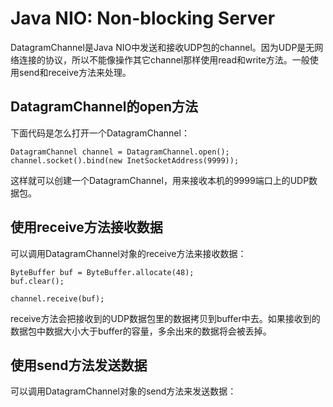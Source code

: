 # Java NIO: Non-blocking Server

DatagramChannel是Java NIO中发送和接收UDP包的channel。因为UDP是无网络连接的协议，所以不能像操作其它channel那样使用read和write方法。一般使用send和receive方法来处理。

## DatagramChannel的open方法

下面代码是怎么打开一个DatagramChannel：

```
DatagramChannel channel = DatagramChannel.open();
channel.socket().bind(new InetSocketAddress(9999));
```

这样就可以创建一个DatagramChannel，用来接收本机的9999端口上的UDP数据包。

## 使用receive方法接收数据

可以调用DatagramChannel对象的receive方法来接收数据：

```
ByteBuffer buf = ByteBuffer.allocate(48);
buf.clear();

channel.receive(buf);
```

receive方法会把接收到的UDP数据包里的数据拷贝到buffer中去。如果接收到的数据包中数据大小大于buffer的容量，多余出来的数据将会被丢掉。

## 使用send方法发送数据

可以调用DatagramChannel对象的send方法来发送数据：

